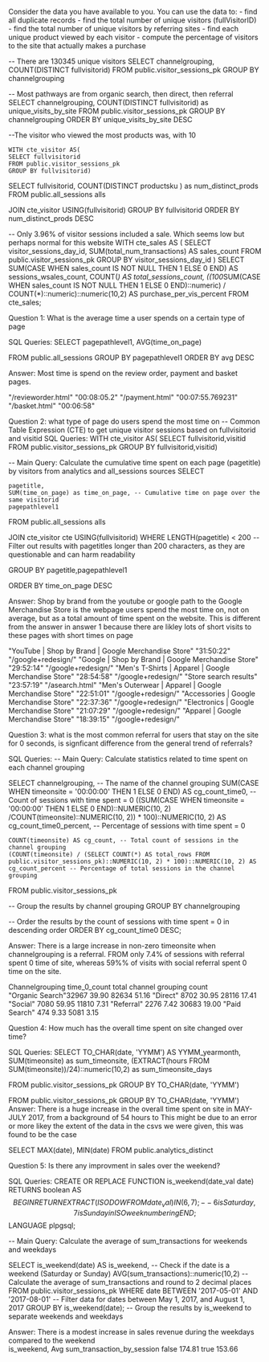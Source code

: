 Consider the data you have available to you. You can use the data to: - find all duplicate records - find the total number of unique visitors (fullVisitorID) - find the total number of unique visitors by referring sites - find each unique product viewed by each visitor - compute the percentage of visitors to the site that actually makes a purchase


-- There are 130345 unique visitors
SELECT channelgrouping, COUNT(DISTINCT fullvisitorid)
FROM public.visitor_sessions_pk
GROUP BY channelgrouping

-- Most pathways are from organic search, then direct, then referral 
SELECT channelgrouping, COUNT(DISTINCT fullvisitorid) as unique_visits_by_site
FROM public.visitor_sessions_pk
GROUP BY channelgrouping
ORDER BY unique_visits_by_site DESC

--The visitor who viewed the most products was, with 10

	WITH cte_visitor AS(
	SELECT fullvisitorid
	FROM public.visitor_sessions_pk
	GROUP BY fullvisitorid)

SELECT 
	fullvisitorid,
	COUNT(DISTINCT productsku ) as num_distinct_prods
FROM
	public.all_sessions alls

JOIN 
	cte_visitor
	USING(fullvisitorid)
GROUP BY 
	fullvisitorid
ORDER BY 
	num_distinct_prods DESC
	


-- Only 3.96% of  visitor sessions included a sale. Which seems low but perhaps normal for this website
WITH cte_sales AS (
    SELECT
        visitor_sessions_day_id,
        SUM(total_num_transactions) AS sales_count
    FROM
        public.visitor_sessions_pk
    GROUP BY
        visitor_sessions_day_id
)
SELECT
    SUM(CASE WHEN sales_count IS NOT NULL THEN 1 ELSE 0 END) AS sessions_wsales_count,
    COUNT(*) AS total_sessions_count,
    ((100*SUM(CASE WHEN sales_count IS NOT NULL THEN 1 ELSE 0 END)::numeric) / COUNT(*)::numeric)::numeric(10,2) AS purchase_per_vis_percent
FROM
    cte_sales;

Question 1: What is the average time a user spends on a certain type of page

SQL Queries:
SELECT pagepathlevel1, AVG(time_on_page) 

FROM public.all_sessions
GROUP BY pagepathlevel1
ORDER BY avg DESC

Answer: Most time is spend on the review order, payment and basket pages. 

"/revieworder.html"	"00:08:05.2"
"/payment.html"	"00:07:55.769231"
"/basket.html"	"00:06:58"



Question 2: what type of page do users spend the most time on
-- Common Table Expression (CTE) to get unique visitor sessions based on fullvisitorid and visitid
SQL Queries:
	WITH cte_visitor AS(
	SELECT fullvisitorid,visitid
	FROM public.visitor_sessions_pk
	GROUP BY fullvisitorid,visitid)

-- Main Query: Calculate the cumulative time spent on each page (pagetitle) by visitors from analytics and all_sessions sources
SELECT 

	pagetitle,
	SUM(time_on_page) as time_on_page, -- Cumulative time on page over the same visitorid
	pagepathlevel1
FROM
	public.all_sessions alls

JOIN 
	cte_visitor cte
	USING(fullvisitorid)
WHERE LENGTH(pagetitle) < 200 -- Filter out results with pagetitles longer than 200 characters, as they are questionable and can harm readability

GROUP BY 
	pagetitle,pagepathlevel1
	
ORDER BY time_on_page DESC

Answer: Shop by brand from the youtube or google path to the Google Merchandise Store is the webpage users spend the most time on, not on average, but as a total amount of time spent on the website. This is different from the answer in answer 1 because there are likley lots of short visits to these pages with short times on page

"YouTube | Shop by Brand | Google Merchandise Store"	"31:50:22"	"/google+redesign/"
"Google | Shop by Brand | Google Merchandise Store"	"29:52:14"	"/google+redesign/"
"Men's T-Shirts | Apparel | Google Merchandise Store"	"28:54:58"	"/google+redesign/"
"Store search results"	"23:57:19"	"/asearch.html"
"Men's Outerwear | Apparel | Google Merchandise Store"	"22:51:01"	"/google+redesign/"
"Accessories | Google Merchandise Store"	"22:37:36"	"/google+redesign/"
"Electronics | Google Merchandise Store"	"21:07:29"	"/google+redesign/"
"Apparel | Google Merchandise Store"	"18:39:15"	"/google+redesign/"


Question 3: what is the most common referral for users that stay on the site for 0 seconds, is signficant difference from the general trend of referrals? 

SQL Queries:
-- Main Query: Calculate statistics related to time spent on each channel grouping

SELECT
    channelgrouping, -- The name of the channel grouping
    SUM(CASE WHEN timeonsite = '00:00:00' THEN 1 ELSE 0 END) AS cg_count_time0, -- Count of sessions with time spent = 0
    ((SUM(CASE WHEN timeonsite = '00:00:00' THEN 1 ELSE 0 END)::NUMERIC(10, 2) /COUNT(timeonsite)::NUMERIC(10, 2)) * 100)::NUMERIC(10, 2) AS cg_count_time0_percent, -- Percentage of sessions with time spent = 0

    COUNT(timeonsite) AS cg_count, -- Total count of sessions in the channel grouping
    (COUNT(timeonsite) / (SELECT COUNT(*) AS total_rows FROM public.visitor_sessions_pk)::NUMERIC(10, 2) * 100)::NUMERIC(10, 2) AS cg_count_percent -- Percentage of total sessions in the channel grouping
FROM public.visitor_sessions_pk

-- Group the results by channel grouping
GROUP BY channelgrouping

-- Order the results by the count of sessions with time spent = 0 in descending order
ORDER BY cg_count_time0 DESC;

Answer: There is a large increase in non-zero timeonsite when channelgrouping is a referral. FROM only  7.4% of sessions with referral spent 0 time of site, whereas 59%% of visits with social referral spent 0 time on the site.  

Channelgrouping time_0_count    total channel grouping count  
"Organic Search"32967	39.90	82634	51.16
"Direct"	8702	30.95	28116	17.41
"Social"	7080	59.95	11810	7.31
"Referral"	2276	7.42	30683	19.00
"Paid Search"	474	9.33	5081	3.15




Question 4: How much has the overall time spent on site changed over time?

SQL Queries:
SELECT 
	TO_CHAR(date, 'YYMM') AS YYMM_yearmonth, 
	SUM(timeonsite) as sum_timeonsite,
	(EXTRACT(hours FROM SUM(timeonsite))/24)::numeric(10,2) as sum_timeonsite_days

FROM
	public.visitor_sessions_pk
GROUP BY TO_CHAR(date, 'YYMM')

FROM
	public.visitor_sessions_pk
GROUP BY TO_CHAR(date, 'YYMM')
Answer: There is a huge increase in the overall time spent on site in MAY-JULY 2017, from a background of 54 hours to 
This might be due to an error or more likey the extent of the data in the csvs we were given, this was found to be the case

SELECT MAX(date), MIN(date)
FROM public.analytics_distinct



Question 5: Is there any improvment in sales over the weekend?

SQL Queries:
CREATE OR REPLACE FUNCTION is_weekend(date_val date)
RETURNS boolean AS
$$
BEGIN
    RETURN EXTRACT(ISODOW FROM date_val) IN (6, 7); -- 6 is Saturday, 7 is Sunday in ISO week numbering
END;
$$
LANGUAGE plpgsql;

-- Main Query: Calculate the average of sum_transactions for weekends and weekdays

SELECT 
    is_weekend(date) AS is_weekend, -- Check if the date is a weekend (Saturday or Sunday)
    AVG(sum_transactions)::numeric(10,2) -- Calculate the average of sum_transactions and round to 2 decimal places
FROM 
    public.visitor_sessions_pk
WHERE 
    date BETWEEN '2017-05-01' AND '2017-08-01' -- Filter data for dates between May 1, 2017, and August 1, 2017
GROUP BY 
    is_weekend(date); -- Group the results by is_weekend to separate weekends and weekdays


Answer: There is a modest increase in sales revenue during the weekdays compared to the weekend  
is_weekend, 		Avg sum_transaction_by_session 
false			174.81
true			153.66
